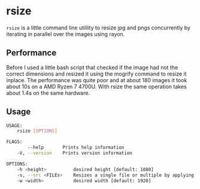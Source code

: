 # rsize
`rsize` is a little command line utillity to resize jpg and pngs concurrently
by iterating in parallel over the images using rayon.

## Performance
Before I used a little bash script that checked if the image had not the
correct dimensions and resized it using the mogrify command to resize it
inplace. The performance was quite poor and at about 180 images it took about 10s on a AMD Ryzen 7 4700U.
With rsize the same operation takes about 1.4s on the same hardware.

## Usage
```sh
USAGE:
    rsize [OPTIONS]

FLAGS:
        --help       Prints help information
    -V, --version    Prints version information

OPTIONS:
    -h <height>          desired height [default: 1080]
    -s, --src <FILEs>    Resizes a single file or multiple by applying a directory [default: ./]
    -w <width>           desired width [default: 1920]
```

